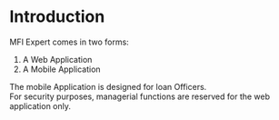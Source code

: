 # Introduction

MFI Expert comes in two forms:
1. A Web Application
2. A Mobile Application

The mobile Application is designed for loan Officers.\
For security purposes, managerial functions are reserved for the web application only. 

